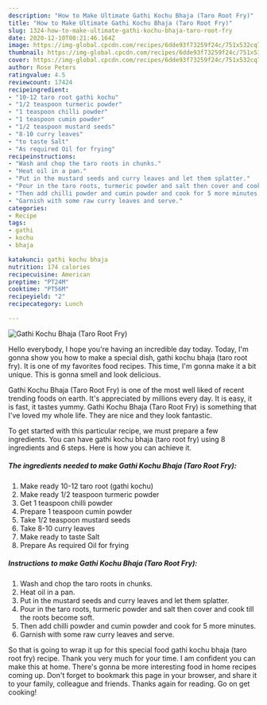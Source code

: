 ```yaml
---
description: "How to Make Ultimate Gathi Kochu Bhaja (Taro Root Fry)"
title: "How to Make Ultimate Gathi Kochu Bhaja (Taro Root Fry)"
slug: 1324-how-to-make-ultimate-gathi-kochu-bhaja-taro-root-fry
date: 2020-12-10T00:21:46.164Z
image: https://img-global.cpcdn.com/recipes/6dde93f73259f24c/751x532cq70/gathi-kochu-bhaja-taro-root-fry-recipe-main-photo.jpg
thumbnail: https://img-global.cpcdn.com/recipes/6dde93f73259f24c/751x532cq70/gathi-kochu-bhaja-taro-root-fry-recipe-main-photo.jpg
cover: https://img-global.cpcdn.com/recipes/6dde93f73259f24c/751x532cq70/gathi-kochu-bhaja-taro-root-fry-recipe-main-photo.jpg
author: Rose Peters
ratingvalue: 4.5
reviewcount: 17424
recipeingredient:
- "10-12 taro root gathi kochu"
- "1/2 teaspoon turmeric powder"
- "1 teaspoon chilli powder"
- "1 teaspoon cumin powder"
- "1/2 teaspoon mustard seeds"
- "8-10 curry leaves"
- "to taste Salt"
- "As required Oil for frying"
recipeinstructions:
- "Wash and chop the taro roots in chunks."
- "Heat oil in a pan."
- "Put in the mustard seeds and curry leaves and let them splatter."
- "Pour in the taro roots, turmeric powder and salt then cover and cook till the roots become soft."
- "Then add chilli powder and cumin powder and cook for 5 more minutes."
- "Garnish with some raw curry leaves and serve."
categories:
- Recipe
tags:
- gathi
- kochu
- bhaja

katakunci: gathi kochu bhaja 
nutrition: 174 calories
recipecuisine: American
preptime: "PT24M"
cooktime: "PT56M"
recipeyield: "2"
recipecategory: Lunch

---
```



![Gathi Kochu Bhaja (Taro Root Fry)](https://img-global.cpcdn.com/recipes/6dde93f73259f24c/751x532cq70/gathi-kochu-bhaja-taro-root-fry-recipe-main-photo.jpg)

Hello everybody, I hope you're having an incredible day today. Today, I'm gonna show you how to make a special dish, gathi kochu bhaja (taro root fry). It is one of my favorites food recipes. This time, I'm gonna make it a bit unique. This is gonna smell and look delicious.

Gathi Kochu Bhaja (Taro Root Fry) is one of the most well liked of recent trending foods on earth. It's appreciated by millions every day. It is easy, it is fast, it tastes yummy. Gathi Kochu Bhaja (Taro Root Fry) is something that I've loved my whole life. They are nice and they look fantastic.




To get started with this particular recipe, we must prepare a few ingredients. You can have gathi kochu bhaja (taro root fry) using 8 ingredients and 6 steps. Here is how you can achieve it.

<!--inarticleads1-->

##### The ingredients needed to make Gathi Kochu Bhaja (Taro Root Fry):

1. Make ready 10-12 taro root (gathi kochu)
1. Make ready 1/2 teaspoon turmeric powder
1. Get 1 teaspoon chilli powder
1. Prepare 1 teaspoon cumin powder
1. Take 1/2 teaspoon mustard seeds
1. Take 8-10 curry leaves
1. Make ready to taste Salt
1. Prepare As required Oil for frying




<!--inarticleads2-->

##### Instructions to make Gathi Kochu Bhaja (Taro Root Fry):

1. Wash and chop the taro roots in chunks.
1. Heat oil in a pan.
1. Put in the mustard seeds and curry leaves and let them splatter.
1. Pour in the taro roots, turmeric powder and salt then cover and cook till the roots become soft.
1. Then add chilli powder and cumin powder and cook for 5 more minutes.
1. Garnish with some raw curry leaves and serve.




So that is going to wrap it up for this special food gathi kochu bhaja (taro root fry) recipe. Thank you very much for your time. I am confident you can make this at home. There's gonna be more interesting food in home recipes coming up. Don't forget to bookmark this page in your browser, and share it to your family, colleague and friends. Thanks again for reading. Go on get cooking!
